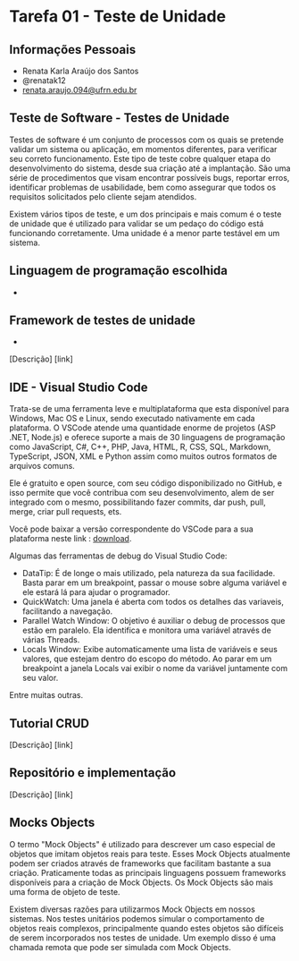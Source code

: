 # Tarefa 01 - Teste de Unidade

## Informações Pessoais

* Renata Karla Araújo dos Santos
* @renatak12
* renata.araujo.094@ufrn.edu.br

## Teste de Software - Testes de Unidade

Testes de software é um conjunto de processos com os quais se pretende validar um sistema ou aplicação, em momentos diferentes, para verificar seu correto funcionamento. Este tipo de teste cobre qualquer etapa do desenvolvimento do sistema, desde sua criação até a implantação. São uma série de procedimentos que visam encontrar possíveis bugs, reportar erros, identificar problemas de usabilidade, bem como assegurar que todos os requisitos solicitados pelo cliente sejam atendidos.

Existem vários tipos de teste, e um dos principais e mais comum é o teste de unidade que é utilizado para validar se um pedaço do código está funcionando corretamente. Uma unidade é a menor parte testável em um sistema.

## Linguagem de programação escolhida

*

## Framework de testes de unidade 

*
[Descrição] 
[link]

## IDE - Visual Studio Code

Trata-se de uma ferramenta leve e multiplataforma que esta disponível para Windows, Mac OS e Linux, sendo executado nativamente em cada plataforma. O VSCode atende uma quantidade enorme de projetos (ASP .NET, Node.js) e oferece suporte a mais de 30 linguagens de programação como JavaScript, C#, C++, PHP, Java, HTML, R, CSS, SQL, Markdown, TypeScript, JSON, XML e Python assim como muitos outros formatos de arquivos comuns. 

Ele é gratuito e open source, com seu código disponibilizado no GitHub, e isso permite que você contribua com seu desenvolvimento, alem de ser integrado com o mesmo, possibilitando fazer commits, dar push, pull, merge, criar pull requests, ets. 

Você pode baixar a versão correspondente do VSCode para a sua plataforma neste link : [download](https://code.visualstudio.com/download).

Algumas das ferramentas de debug do Visual Studio Code:

* DataTip: É de longe o mais utilizado, pela natureza da sua facilidade. Basta parar em um breakpoint, passar o mouse sobre alguma variável e ele estará lá para ajudar o programador.
* QuickWatch: Uma janela é aberta com todos os detalhes das variaveis, facilitando a navegação.
* Parallel Watch Window: O objetivo é auxiliar o debug de processos que estão em paralelo. Ela identifica e monitora uma variável através de várias Threads.
* Locals Window: Exibe automaticamente uma lista de variáveis e seus valores, que estejam dentro do escopo do método. Ao parar em um breakpoint a janela Locals vai exibir o nome da variável juntamente com seu valor.

Entre muitas outras.

## Tutorial CRUD

[Descrição] 
[link]

## Repositório e implementação

[Descrição] 
[link]

## Mocks Objects

O termo "Mock Objects" é utilizado para descrever um caso especial de objetos que imitam objetos reais para teste. Esses Mock Objects atualmente podem ser criados através de frameworks que facilitam bastante a sua criação. Praticamente todas as principais linguagens possuem frameworks disponíveis para a criação de Mock Objects. Os Mock Objects são mais uma forma de objeto de teste.

Existem diversas razões para utilizarmos Mock Objects em nossos sistemas. Nos testes unitários podemos simular o comportamento de objetos reais complexos, principalmente quando estes objetos são difíceis de serem incorporados nos testes de unidade. Um exemplo disso é uma chamada remota que pode ser simulada com Mock Objects.
